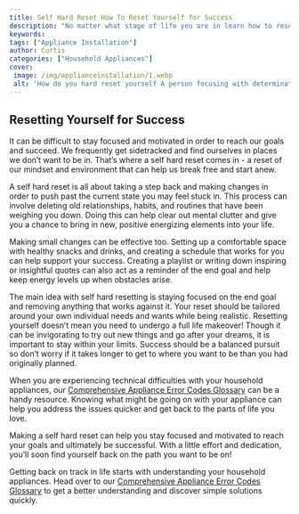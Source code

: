 ```yaml
---
title: Self Hard Reset How To Reset Yourself for Success
description: "No matter what stage of life you are in learn how to reset yourself for success with this simple guide Explore the value of habits and the power of the human will in achieving your goals"
keywords: 
tags: ["Appliance Installation"]
author: Curtis
categories: ["Household Appliances"]
cover: 
 image: /img/applianceinstallation/1.webp
 alt: 'How do you hard reset yourself A person focusing with determination their fist clenched in front of them'
---
```

## Resetting Yourself for Success

It can be difficult to stay focused and motivated in order to reach our goals and succeed. We frequently get sidetracked and find ourselves in places we don’t want to be in. That’s where a self hard reset comes in - a reset of our mindset and environment that can help us break free and start anew. 

A self hard reset is all about taking a step back and making changes in order to push past the current state you may feel stuck in. This process can involve deleting old relationships, habits, and routines that have been weighing you down. Doing this can help clear out mental clutter and give you a chance to bring in new, positive energizing elements into your life. 

Making small changes can be effective too. Setting up a comfortable space with healthy snacks and drinks, and creating a schedule that works for you can help support your success. Creating a playlist or writing down inspiring or insightful quotes can also act as a reminder of the end goal and help keep energy levels up when obstacles arise. 

The main idea with self hard resetting is staying focused on the end goal and removing anything that works against it. Your reset should be tailored around your own individual needs and wants while being realistic. Resetting yourself doesn’t mean you need to undergo a full life makeover! Though it can be invigorating to try out new things and go after your dreams, it is important to stay within your limits. Success should be a balanced pursuit so don’t worry if it takes longer to get to where you want to be than you had originally planned.

When you are experiencing technical difficulties with your household appliances, our [Comprehensive Appliance Error Codes Glossary](./error-codes/) can be a handy resource. Knowing what might be going on with your appliance can help you address the issues quicker and get back to the parts of life you love. 

Making a self hard reset can help you stay focused and motivated to reach your goals and ultimately be successful. With a little effort and dedication, you’ll soon find yourself back on the path you want to be on! 

Getting back on track in life starts with understanding your household appliances. Head over to our [Comprehensive Appliance Error Codes Glossary](./error-codes/) to get a better understanding and discover simple solutions quickly.
